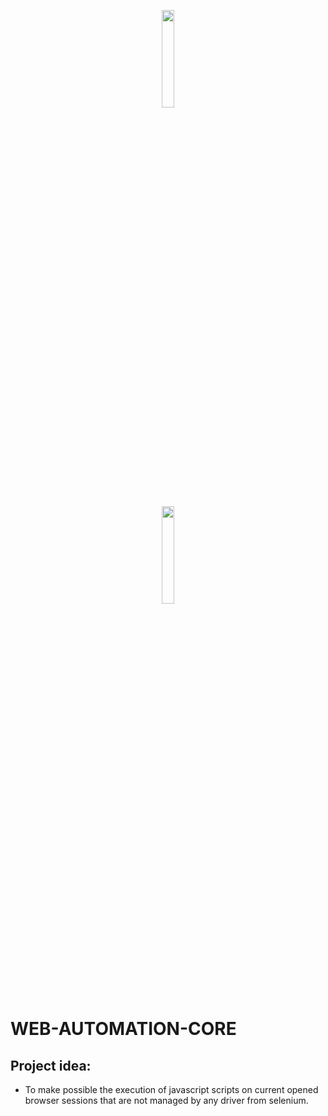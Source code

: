 <p style="text-align:center;">
  <img src="https://cdn.jsdelivr.net/gh/devicons/devicon/icons/nodejs/nodejs-original-wordmark.svg" width="20%" />
</p>
<p style="text-align:center;">
  <img src="https://cdn.jsdelivr.net/gh/devicons/devicon/icons/javascript/javascript-plain.svg" width="20%" />
</p>

# WEB-AUTOMATION-CORE

## Project idea:
 - To make possible the execution of javascript scripts on current opened browser sessions that are not managed by any driver from selenium.
